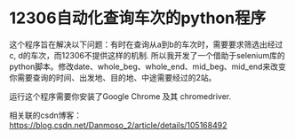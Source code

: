 # 12306自动化查询车次的python程序
这个程序旨在解决以下问题：有时在查询从a到b的车次时，需要要求筛选出经过c, d的车次，而12306不提供这样的机制.
所以我开发了一个借助于selenium库的python脚本。修改date、whole_beg、whole_end、mid_beg、mid_end来改变你需要查询的时间、出发地、目的地、中途需要经过的2站。

运行这个程序需要你安装了Google Chrome 及其 chromedriver.

相关联的csdn博客：https://blog.csdn.net/Danmoso_2/article/details/105168492

